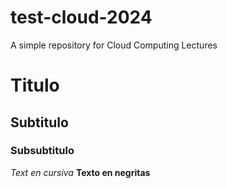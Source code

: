 # test-cloud-2024
A simple repository for Cloud Computing Lectures

# Titulo
## Subtitulo
### Subsubtitulo

*Text en cursiva*
**Texto en negritas**
